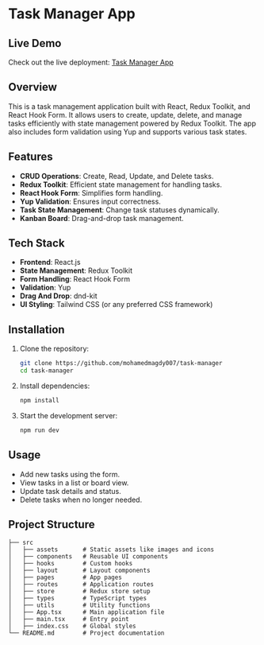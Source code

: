 # Task Manager App

## Live Demo

Check out the live deployment: [Task Manager App](https://task-manager-steel-gamma.vercel.app/)

## Overview

This is a task management application built with React, Redux Toolkit, and React Hook Form. It allows users to create, update, delete, and manage tasks efficiently with state management powered by Redux Toolkit. The app also includes form validation using Yup and supports various task states.

## Features

- **CRUD Operations**: Create, Read, Update, and Delete tasks.
- **Redux Toolkit**: Efficient state management for handling tasks.
- **React Hook Form**: Simplifies form handling.
- **Yup Validation**: Ensures input correctness.
- **Task State Management**: Change task statuses dynamically.
- **Kanban Board**: Drag-and-drop task management.

## Tech Stack

- **Frontend**: React.js
- **State Management**: Redux Toolkit
- **Form Handling**: React Hook Form
- **Validation**: Yup
- **Drag And Drop**: dnd-kit
- **UI Styling**: Tailwind CSS (or any preferred CSS framework)

## Installation

1. Clone the repository:
   ```bash
   git clone https://github.com/mohamedmagdy007/task-manager
   cd task-manager
   ```
2. Install dependencies:
   ```bash
   npm install
   ```
3. Start the development server:
   ```bash
   npm run dev
   ```

## Usage

- Add new tasks using the form.
- View tasks in a list or board view.
- Update task details and status.
- Delete tasks when no longer needed.

## Project Structure

```
├── src
│   ├── assets       # Static assets like images and icons
│   ├── components   # Reusable UI components
│   ├── hooks        # Custom hooks
│   ├── layout       # Layout components
│   ├── pages        # App pages
│   ├── routes       # Application routes
│   ├── store        # Redux store setup
│   ├── types        # TypeScript types
│   ├── utils        # Utility functions
│   ├── App.tsx      # Main application file
│   ├── main.tsx     # Entry point
│   ├── index.css    # Global styles
└── README.md        # Project documentation
```
